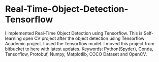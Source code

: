 # Real-Time-Object-Detection-Tensorflow
I implemented Real-Time Object Detection using Tensorflow. This is Self-learning open CV project after the object detection using Tensorflow Academic project. I used the Tensorflow model. I moved this project from bitbucket to here with latest updates. Keywords: Python(Spyder), Conda, Tensorflow, Protobuf, Numpy, Matplotlib, COCO Dataset and OpenCV.
